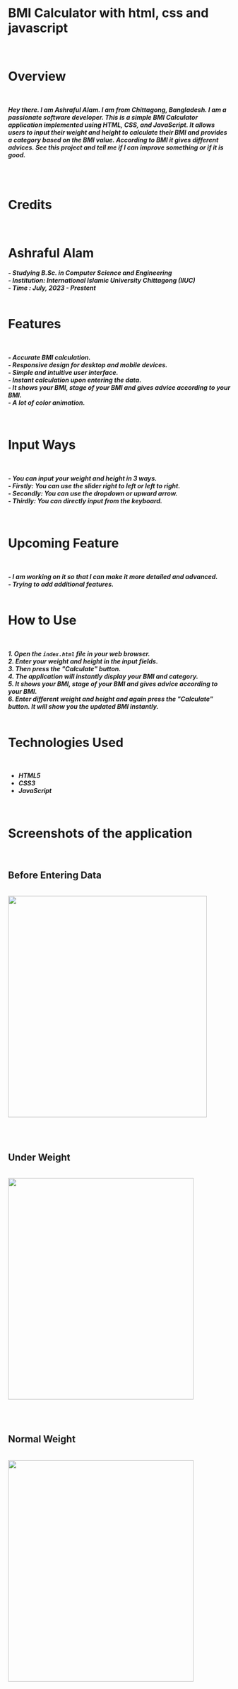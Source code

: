 <br> <br>  

# BMI Calculator with html, css and javascript

<br>   

# Overview
<br>

***Hey there. I am Ashraful Alam. I am from Chittagong, Bangladesh. I am a passionate software developer. This is a simple BMI Calculator application implemented using HTML, CSS, and JavaScript. It allows users to input their weight and height to calculate their BMI and provides a category based on the BMI value. According to BMI it gives different advices. See this project and tell me if I can improve something or if it is good.***

<br> <br> 

# Credits
<br> 

# Ashraful Alam
***- Studying B.Sc. in Computer Science and Engineering***  
***- Institution: International Islamic University Chittagong (IIUC)***  
***- Time : July, 2023 - Prestent***  
<br>

# Features
<br>

***- Accurate BMI calculation.***  
***- Responsive design for desktop and mobile devices.***  
***- Simple and intuitive user interface.***  
***- Instant calculation upon entering the data.***  
***- It shows your BMI, stage of your BMI and gives advice according to your BMI.***  
***- A lot of color animation.***

<br>

# Input Ways
<br>

***- You can input your weight and height in 3 ways.***  
***- Firstly: You can use the slider right to left or left to right.***  
***- Secondly: You can use the dropdown or upward arrow.***  
***- Thirdly: You can directly input from the keyboard.***


<br> 

# Upcoming Feature
<br> 

***- I am working on it so that I can make it more detailed and advanced.***  
***- Trying to add additional features.***  
<br>

# How to Use
<br> 

***1. Open the `index.html` file in your web browser.***  
***2. Enter your weight and height in the input fields.***  
***3. Then press the "Calculate" button.***  
***4. The application will instantly display your BMI and category.***  
***5. It shows your BMI, stage of your BMI and gives advice according to your BMI.***  
***6. Enter different weight and height and again press the "Calculate" button. It will show you the updated BMI instantly.***  
<br>

# Technologies Used
<br> 

- ***HTML5***  
- ***CSS3***  
- ***JavaScript***  

<br> 

# Screenshots of the application
<br> 

## Before Entering Data

<br> 

<img src="https://github.com/ashrafulalam005/BMI-calculator-with-html-css-and-javascript/blob/main/necessary%20img/before%20input.png" height="500" width="450">

<br> <br> 

## Under Weight

<br> 

<img src="https://github.com/ashrafulalam005/BMI-calculator-with-html-css-and-javascript/blob/main/necessary%20img/under%20weight.png" height="500" width="420">

<br> <br> 
## Normal Weight

<br> 

<img src="https://github.com/ashrafulalam005/BMI-calculator-with-html-css-and-javascript/blob/main/necessary%20img/normal%20weight.png" height="500" width="420">

<br> <br> 
## Over Weight

<br> 

<img src="https://github.com/ashrafulalam005/BMI-calculator-with-html-css-and-javascript/blob/main/necessary%20img/overweight.png" height="500" width="420">

<br> <br> 
## Obesity Class I

<br> 

<img src="https://github.com/ashrafulalam005/BMI-calculator-with-html-css-and-javascript/blob/main/necessary%20img/obesity%201.png" height="500" width="420">

<br> <br> 
## Obesity Class II

<br> 

<img src="https://github.com/ashrafulalam005/BMI-calculator-with-html-css-and-javascript/blob/main/necessary%20img/obesity%202.png" height="500" width="420">

<br> <br> 
## Obesity Class III

<br>

<img src="https://github.com/ashrafulalam005/BMI-calculator-with-html-css-and-javascript/blob/main/necessary%20img/obesity%203.png" height="500" width="420">

<br> <br> 
